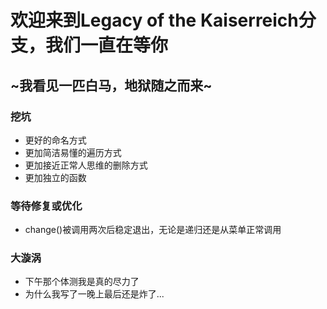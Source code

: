# 欢迎来到Legacy of the Kaiserreich分支，我们一直在等你
## ~我看见一匹白马，地狱随之而来~

### 挖坑
* 更好的命名方式
* 更加简洁易懂的遍历方式
* 更加接近正常人思维的删除方式
* 更加独立的函数

### 等待修复或优化
* change()被调用两次后稳定退出，无论是递归还是从菜单正常调用

### 大漩涡
* 下午那个体测我是真的尽力了
* 为什么我写了一晚上最后还是炸了...
